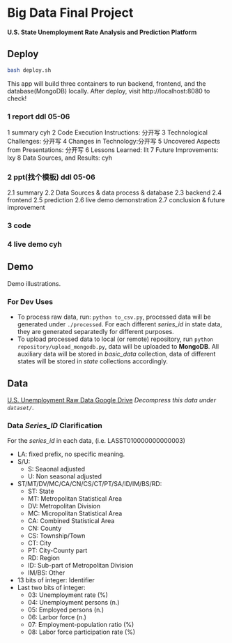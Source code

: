 # Big Data Final Project

**U.S. State Unemployment Rate Analysis and Prediction Platform**

## Deploy
```bash
bash deploy.sh
```
This app will build three containers to run backend, frontend, and the database(MongoDB) locally. After deploy, visit http://localhost:8080 to check!

### 1 report ddl 05-06
1 summary cyh
2 Code Execution Instructions: 分开写
3 Technological Challenges: 分开写
4 Changes in Technology:分开写
5 Uncovered Aspects from Presentations: 分开写
6 Lessons Learned: llt
7 Future Improvements: lxy 
8 Data Sources, and Results: cyh

### 2 ppt(找个模板) ddl 05-06
2.1 summary
2.2 Data Sources & data process & database
2.3 backend
2.4 frontend
2.5 prediction
2.6 live demo demonstration
2.7 conclusion & future improvement
### 3 code
### 4 live demo cyh

## Demo
Demo illustrations.

### For Dev Uses

- To process raw data, run: ```python to_csv.py```, processed data will be generated under `./processed`. For each different *series_id* in state data, they are generated separatedly for different purposes.
- To upload processed data to local (or remote) repository, run ```python repository/upload_mongodb.py```, data will be uploaded to **MongoDB**. All auxiliary data will be stored in *basic_data* collection, data of different states will be stored in *state* collections accordingly.

## Data

[U.S. Unemployment Raw Data Google Drive](https://drive.google.com/file/d/1Fr_achKvi9N5baA5Rz4N1Z3B5xbNQc6L/view?usp=share_link)
*Decompress this data under `dataset/`.*

### Data *Series_ID* Clarification

For the *series_id* in each data, (i.e. LASST010000000000003)

- LA: fixed prefix, no specific meaning.
- S/U:
  - S: Seaonal adjusted
  - U: Non seasonal adjusted
- ST/MT/DV/MC/CA/CN/CS/CT/PT/SA/ID/IM/BS/RD:
  - ST: State
  - MT: Metropolitan Statistical Area
  - DV: Metropolitan Division
  - MC: Micropolitan Statistical Area
  - CA: Combined Statistical Area
  - CN: County
  - CS: Township/Town
  - CT: City
  - PT: City-County part
  - RD: Region
  - ID: Sub-part of Metropolitan Division
  - IM/BS: Other
- 13 bits of integer: Identifier
- Last two bits of integer:
  - 03: Unemployment rate (%)
  - 04: Unemployment persons (n.)
  - 05: Employed persons (n.)
  - 06: Larbor force (n.)
  - 07: Employment-population ratio (%)
  - 08: Labor force participation rate (%)
